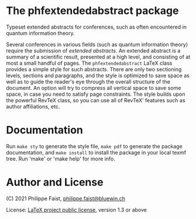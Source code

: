 # The phfextendedabstract package

Typeset extended abstracts for conferences, such as often encountered in quantum
information theory.

Several conferences in various fields (such as quantum information theory)
require the submission of *extended abstracts*.  An extended abstract is a
summary of a scientific result, presented at a high level, and consisting of at
most a small handful of pages. The `phfextendedabstract` LaTeX class provides a
simple style for such abstracts. There are only two sectioning levels, sections
and paragraphs, and the style is optimized to save space as well as to guide the
reader's eye through the overall structure of the document. An option will try
to compress all vertical space to save some space, in case you need to satisfy
page constraints. The style builds upon the powerful RevTeX class, so you can
use all of RevTeX' features such as author affiliations, etc.



# Documentation

Run `make sty` to generate the style file, `make pdf` to generate the package
documentation, and `make install` to install the package in your local texmf
tree. Run 'make' or 'make help' for more info.


# Author and License

(C) 2021 Philippe Faist, philippe.faist@bluewin.ch

License: [LaTeX project public license](http://www.ctan.org/license/lppl1.3),
version 1.3 or above
